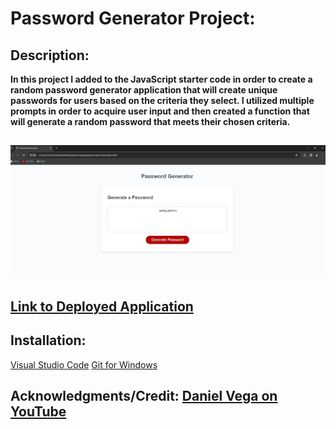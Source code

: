 # Password Generator Project:

## Description:

**In this project I added to the JavaScript starter code in order to create a random password generator application that will create unique passwords for users based on the criteria they select. I utilized multiple prompts in order to acquire user input and then created a function that will generate a random password that meets their chosen criteria.**

## ![Deployed Application Screenshot](deployed-application-screenshot.PNG) 

## [Link to Deployed Application](https://ccarroll929.github.io/password-generator/)

## Installation:

[Visual Studio Code](https://code.visualstudio.com/download)
[Git for Windows](https://gitforwindows.org/)

## Acknowledgments/Credit: [Daniel Vega on YouTube](https://www.youtube.com/@danielvega545)